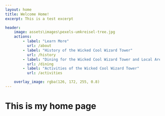 ```yaml
---
layout: home
title: Welcome Home!
excerpt: This is a test excerpt

header:
    image: assets\images\pexels-umkreisel-tree.jpg
    actions:
        - label: "Learn More"
          url: /about
        - label: "History of the Wicked Cool Wizard Tower"
          url: /history
        - label: "Dining for the Wicked Cool Wizard Tower and Local Area"
          url: /dining
        - label: "Activities of the Wicked Cool Wizard Tower"
          url: /activities         

    overlay_image: rgba(126, 172, 255, 0.8)
---  
```


 

# This is my home page 